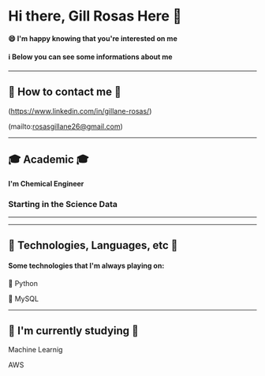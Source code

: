 # Hi there, Gill Rosas Here 👋


#### 😄 I'm happy  knowing that you're interested on me
#### ℹ️ Below you can see some informations about me 
---
## 🔎 How to contact me 🔎
 (https://www.linkedin.com/in/gillane-rosas/)

(mailto:rosasgillane26@gmail.com)

---
## 🎓 Academic 🎓
#### I'm Chemical Engineer 
### Starting in the Science Data
---
---
## 🚀 Technologies, Languages, etc 🚀
#### Some technologies that I'm always playing on:

🐍 Python

🐬 MySQL

---
## 📓 I'm currently studying 📓

Machine Learnig

AWS







